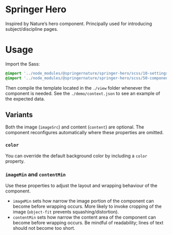 # Springer Hero

Inspired by Nature’s hero component. Principally used for introducing subject/discipline pages.

# Usage

Import the Sass:

```scss
@import '../node_modules/@springernature/springer-hero/scss/10-settings/springer-hero';
@import '../node_modules/@springernature/springer-hero/scss/50-components/springer-hero';
```

Then compile the template located in the `./view` folder whenever the component is needed. See the `./demo/context.json` to see an example of the expected data.

## Variants

Both the image (`imageSrc`) and content (`content`) are optional. The component reconfigures automatically where these properties are omitted.

### `color`

You can override the default background color by including a `color` property.

### `imageMin` and `contentMin`

Use these properties to adjust the layout and wrapping behaviour of the component.

* `imageMin` sets how narrow the image portion of the component can become before wrapping occurs. More likely to invoke cropping of the image (`object-fit` prevents squashing/distortion).
* `contentMin` sets how narrow the content area of the component can become before wrapping occurs. Be mindful of readability; lines of text should not become too short.

